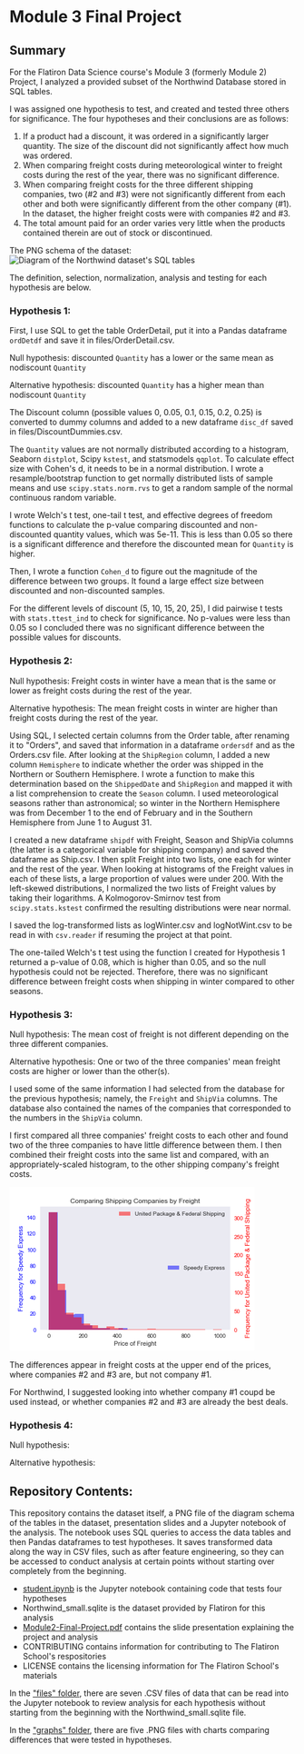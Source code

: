 # Module 3 Final Project

## Summary

For the Flatiron Data Science course's Module 3 (formerly Module 2) Project, I analyzed a provided subset of the Northwind Database stored in SQL tables.

I was assigned one hypothesis to test, and created and tested three others for significance. The four hypotheses and their conclusions are as follows:
1. If a product had a discount, it was ordered in a significantly larger quantity. The size of the discount did not significantly affect how much was ordered.
2. When comparing freight costs during meteorological winter to freight costs during the rest of the year, there was no significant difference.
3. When comparing freight costs for the three different shipping companies, two (#2 and #3) were not significantly different from each other and both were significantly different from the other company (#1). In the dataset, the higher freight costs were with companies #2 and #3.
4. The total amount paid for an order varies very little when the products contained therein are out of stock or discontinued.

The PNG schema of the dataset:
![Diagram of the Northwind dataset's SQL tables](https://raw.githubusercontent.com/bronwencc/Module-3-Project/master/Northwind_ERD.png)

The definition, selection, normalization, analysis and testing for each hypothesis are below.

### Hypothesis 1:

First, I use SQL to get the table OrderDetail, put it into a Pandas dataframe `ordDetdf` and save it in files/OrderDetail.csv.

Null hypothesis: discounted `Quantity` has a lower or the same mean as nodiscount `Quantity`

Alternative hypothesis: discounted `Quantity` has a higher mean than nodiscount `Quantity`

The Discount column (possible values 0, 0.05, 0.1, 0.15, 0.2, 0.25) is converted to dummy columns and added to a new dataframe `disc_df` saved in files/DiscountDummies.csv.

The `Quantity` values are not normally distributed according to a histogram, Seaborn `distplot`, Scipy `kstest`, and statsmodels `qqplot`. To calculate effect size with Cohen's d, it needs to be in a normal distribution. I wrote a resample/bootstrap function to get normally distributed lists of sample means and use `scipy.stats.norm.rvs` to get a random sample of the normal continuous random variable.

I wrote Welch's t test, one-tail t test, and effective degrees of freedom functions to calculate the p-value comparing discounted and non-discounted quantity values, which was 5e-11. This is less than 0.05 so there is a significant difference and therefore the discounted mean for `Quantity` is higher.

Then, I wrote a function `Cohen_d` to figure out the magnitude of the difference between two groups. It found a large effect size between discounted and non-discounted samples.

For the different levels of discount (5, 10, 15, 20, 25), I did pairwise t tests with `stats.ttest_ind` to check for significance. No p-values were less than 0.05 so I concluded there was no significant difference between the possible values for discounts. 


### Hypothesis 2:

Null hypothesis: Freight costs in winter have a mean that is the same or lower as freight costs during the rest of the year.

Alternative hypothesis: The mean freight costs in winter are higher than freight costs during the rest of the year.

Using SQL, I selected certain columns from the Order table, after renaming it to "Orders", and saved that information in a dataframe `ordersdf` and as the Orders.csv file. After looking at the `ShipRegion` column, I added a new column `Hemisphere` to indicate whether the order was shipped in the Northern or Southern Hemisphere. I wrote a function to make this determination based on the `ShippedDate` and `ShipRegion` and mapped it with a list comprehension to create the `Season` column. I used meteorological seasons rather than astronomical; so winter in the Northern Hemisphere was from December 1 to the end of February and in the Southern Hemisphere from June 1 to August 31.

I created a new dataframe `shipdf` with Freight, Season and ShipVia columns (the latter is a categorical variable for shipping company) and saved the dataframe as Ship.csv. I then split Freight into two lists, one each for winter and the rest of the year. When looking at histograms of the Freight values in each of these lists, a large proportion of values were under 200. With the left-skewed distributions, I normalized the two lists of Freight values by taking their logarithms. A Kolmogorov-Smirnov test from `scipy.stats.kstest` confirmed the resulting distributions were near normal.

I saved the log-transformed lists as logWinter.csv and logNotWint.csv to be read in with `csv.reader` if resuming the project at that point.

The one-tailed Welch's t test using the function I created for Hypothesis 1 returned a p-value of 0.08, which is higher than 0.05, and so the null hypothesis could not be rejected. Therefore, there was no significant difference between freight costs when shipping in winter compared to other seasons.

### Hypothesis 3:

Null hypothesis: The mean cost of freight is not different depending on the three different companies.

Alternative hypothesis: One or two of the three companies' mean freight costs are higher or lower than the other(s).

I used some of the same information I had selected from the database for the previous hypothesis; namely, the `Freight` and `ShipVia` columns. The database also contained the names of the companies that corresponded to the numbers in the `ShipVia` column.

I first compared all three companies' freight costs to each other and found two of the three companies to have little difference between them. I then combined their freight costs into the same list and compared, with an appropriately-scaled histogram, to the other shipping company's freight costs.

![Histogram using opacity to show overlap between company freight costs](https://raw.githubusercontent.com/bronwencc/Module-3-Project/master/graphs/compShipvia.png)

The differences appear in freight costs at the upper end of the prices, where companies #2 and #3 are, but not company #1.

For Northwind, I suggested looking into whether company #1 coupd be used instead, or whether companies #2 and #3 are already the best deals.

### Hypothesis 4:

Null hypothesis:

Alternative hypothesis:


## Repository Contents:

This repository contains the dataset itself, a PNG file of the diagram schema of the tables in the dataset, presentation slides and a Jupyter notebook of the analysis. The notebook uses SQL queries to access the data tables and then Pandas dataframes to test hypotheses. It saves transformed data along the way in CSV files, such as after feature engineering, so they can be accessed to conduct analysis at certain points without starting over completely from the beginning.
* [student.ipynb](https://github.com/bronwencc/Module-3-Project/blob/master/student.ipynb) is the Jupyter notebook containing code that tests four hypotheses
* Northwind_small.sqlite is the dataset provided by Flatiron for this analysis
* [Module2-Final-Project.pdf](https://github.com/bronwencc/Module-3-Project/blob/master/Module2-Final-Project.pdf) contains the slide presentation explaining the project and analysis
* CONTRIBUTING contains information for contributing to The Flatiron School's respositories
* LICENSE contains the licensing information for The Flatiron School's materials

In the ["files" folder](https://github.com/bronwencc/Module-3-Project/tree/master/files), there are seven .CSV files of data that can be read into the Jupyter notebook to review analysis for each hypothesis without starting from the beginning with the Northwind_small.sqlite file.

In the ["graphs" folder](https://github.com/bronwencc/Module-3-Project/tree/master/graphs), there are five .PNG files with charts comparing differences that were tested in hypotheses.
